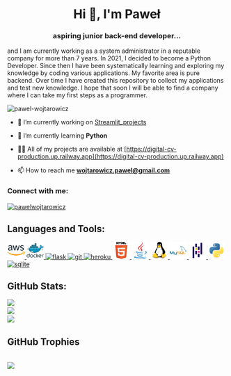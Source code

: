 <h1 align="center">Hi 👋, I'm Paweł</h1>
<h3 align="center">aspiring junior back-end developer...</h3>

and I am currently working as a system administrator in a reputable company for more than 7 years. In 2021, I decided to become a Python Developer. Since then I have been systematically learning and exploring my knowledge by coding various applications. My favorite area is pure backend. Over time I have created this repository to collect my applications and test new knowledge. I hope that soon I will be able to find a company where I can take my first steps as a programmer. 

<p align="left"> <img src="https://komarev.com/ghpvc/?username=pawel-wojtarowicz&label=Profile%20views&color=0e75b6&style=flat" alt="pawel-wojtarowicz" /> </p>

- 🔭 I’m currently working on [Streamlit_projects](https://digital-cv-production.up.railway.app)

- 🌱 I’m currently learning **Python**

- 👨‍💻 All of my projects are available at [https://digital-cv-production.up.railway.app](https://digital-cv-production.up.railway.app)

- 📫 How to reach me **wojtarowicz.pawel@gmail.com**

<h3 align="left">Connect with me:</h3>
<p align="left">
<a href="https://linkedin.com/in/pawelwojtarowicz" target="blank"><img align="center" src="https://raw.githubusercontent.com/rahuldkjain/github-profile-readme-generator/master/src/images/icons/Social/linked-in-alt.svg" alt="pawelwojtarowicz" height="30" width="40" /></a>
</p>

## Languages and Tools:
<p align="left"> <a href="https://aws.amazon.com" target="_blank" rel="noreferrer"> <img src="https://raw.githubusercontent.com/devicons/devicon/master/icons/amazonwebservices/amazonwebservices-original-wordmark.svg" alt="aws" width="40" height="40"/> </a> <a href="https://www.docker.com/" target="_blank" rel="noreferrer"> <img src="https://raw.githubusercontent.com/devicons/devicon/master/icons/docker/docker-original-wordmark.svg" alt="docker" width="40" height="40"/> </a> <a href="https://flask.palletsprojects.com/" target="_blank" rel="noreferrer"> <img src="https://www.vectorlogo.zone/logos/pocoo_flask/pocoo_flask-icon.svg" alt="flask" width="40" height="40"/> </a> <a href="https://git-scm.com/" target="_blank" rel="noreferrer"> <img src="https://www.vectorlogo.zone/logos/git-scm/git-scm-icon.svg" alt="git" width="40" height="40"/> </a> <a href="https://heroku.com" target="_blank" rel="noreferrer"> <img src="https://www.vectorlogo.zone/logos/heroku/heroku-icon.svg" alt="heroku" width="40" height="40"/> </a> <a href="https://www.w3.org/html/" target="_blank" rel="noreferrer"> <img src="https://raw.githubusercontent.com/devicons/devicon/master/icons/html5/html5-original-wordmark.svg" alt="html5" width="40" height="40"/> </a> <a href="https://www.java.com" target="_blank" rel="noreferrer"> <img src="https://raw.githubusercontent.com/devicons/devicon/master/icons/java/java-original.svg" alt="java" width="40" height="40"/> </a> <a href="https://www.linux.org/" target="_blank" rel="noreferrer"> <img src="https://raw.githubusercontent.com/devicons/devicon/master/icons/linux/linux-original.svg" alt="linux" width="40" height="40"/> </a> <a href="https://www.mysql.com/" target="_blank" rel="noreferrer"> <img src="https://raw.githubusercontent.com/devicons/devicon/master/icons/mysql/mysql-original-wordmark.svg" alt="mysql" width="40" height="40"/> </a> <a href="https://pandas.pydata.org/" target="_blank" rel="noreferrer"> <img src="https://raw.githubusercontent.com/devicons/devicon/2ae2a900d2f041da66e950e4d48052658d850630/icons/pandas/pandas-original.svg" alt="pandas" width="40" height="40"/> </a> <a href="https://www.python.org" target="_blank" rel="noreferrer"> <img src="https://raw.githubusercontent.com/devicons/devicon/master/icons/python/python-original.svg" alt="python" width="40" height="40"/> </a> <a href="https://www.sqlite.org/" target="_blank" rel="noreferrer"> <img src="https://www.vectorlogo.zone/logos/sqlite/sqlite-icon.svg" alt="sqlite" width="40" height="40"/> </a> </p>


## GitHub Stats:
![](https://github-readme-stats.vercel.app/api?username=Pawel-Wojtarowicz&theme=radical&hide_border=false&include_all_commits=true&count_private=true)<br/>
![](https://github-readme-streak-stats.herokuapp.com/?user=Pawel-Wojtarowicz&theme=radical&hide_border=false)<br/>
![](https://github-readme-stats.vercel.app/api/top-langs/?username=Pawel-Wojtarowicz&theme=radical&hide_border=false&include_all_commits=true&count_private=true&layout=compact)

## GitHub Trophies
![](https://github-profile-trophy.vercel.app/?username=Pawel-Wojtarowicz&theme=monokai&no-frame=false&no-bg=true&&column=-1)
---
